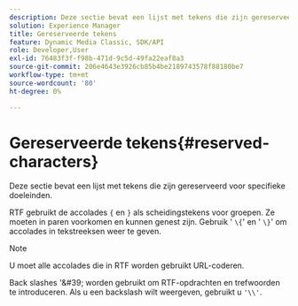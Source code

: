```yaml
---
description: Deze sectie bevat een lijst met tekens die zijn gereserveerd voor specifieke doeleinden.
solution: Experience Manager
title: Gereserveerde tekens
feature: Dynamic Media Classic, SDK/API
role: Developer,User
exl-id: 76483f3f-f98b-471d-9c5d-49fa22eaf8a3
source-git-commit: 206e4643e3926cb85b4be2189743578f88180be7
workflow-type: tm+mt
source-wordcount: '80'
ht-degree: 0%

---
```


# Gereserveerde tekens{#reserved-characters}

Deze sectie bevat een lijst met tekens die zijn gereserveerd voor specifieke doeleinden.

RTF gebruikt de accolades `{` en `}` als scheidingstekens voor groepen. Ze moeten in paren voorkomen en kunnen genest zijn. Gebruik &#39; `\{`&#39; en &#39; `\}`&#39; om accolades in tekstreeksen weer te geven.

>[!NOTE]
>
>U moet alle accolades die in RTF worden gebruikt URL-coderen.

Back slashes &#39;\&#39; worden gebruikt om RTF-opdrachten en trefwoorden te introduceren. Als u een backslash wilt weergeven, gebruikt u `'\\'`.
